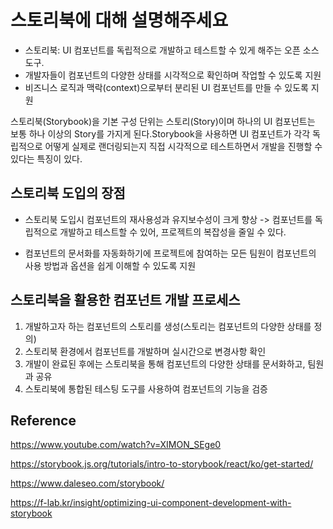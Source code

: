 # 스토리북에 대해 설명해주세요

- 스토리북: UI 컴포넌트를 독립적으로 개발하고 테스트할 수 있게 해주는 오픈 소스 도구.
- 개발자들이 컴포넌트의 다양한 상태를 시각적으로 확인하며 작업할 수 있도록 지원
- 비즈니스 로직과 맥락(context)으로부터 분리된 UI 컴포넌트를 만들 수 있도록 지원

스토리북(Storybook)을 기본 구성 단위는 스토리(Story)이며 하나의 UI 컴포넌트는 보통 하나 이상의 Story를 가지게 된다.Storybook을 사용하면 UI 컴포넌트가 각각 독립적으로 어떻게 실제로 랜더링되는지 직접 시각적으로 테스트하면서 개발을 진행할 수 있다는 특징이 있다.

## 스토리북 도입의 장점

- 스토리북 도입시 컴포넌트의 재사용성과 유지보수성이 크게 향상 -> 컴포넌트를 독립적으로 개발하고 테스트할 수 있어, 프로젝트의 복잡성을 줄일 수 있다.

- 컴포넌트의 문서화를 자동화하기에 프로젝트에 참여하는 모든 팀원이 컴포넌트의 사용 방법과 옵션을 쉽게 이해할 수 있도록 지원

## 스토리북을 활용한 컴포넌트 개발 프로세스

1. 개발하고자 하는 컴포넌트의 스토리를 생성(스토리는 컴포넌트의 다양한 상태를 정의)
2. 스토리북 환경에서 컴포넌트를 개발하며 실시간으로 변경사항 확인
3. 개발이 완료된 후에는 스토리북을 통해 컴포넌트의 다양한 상태를 문서화하고, 팀원과 공유
4. 스토리북에 통합된 테스팅 도구를 사용하여 컴포넌트의 기능을 검증

## Reference

https://www.youtube.com/watch?v=XIMON_SEge0

https://storybook.js.org/tutorials/intro-to-storybook/react/ko/get-started/

https://www.daleseo.com/storybook/

https://f-lab.kr/insight/optimizing-ui-component-development-with-storybook
